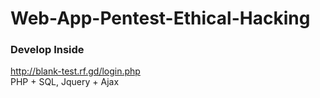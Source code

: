 # Web-App-Pentest-Ethical-Hacking
### Develop Inside

http://blank-test.rf.gd/login.php <br>
PHP + SQL, Jquery + Ajax
